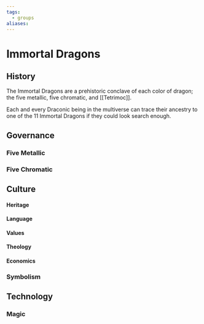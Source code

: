 ```yaml
---
tags:
  - groups
aliases:
---
```


# Immortal Dragons
## History

The Immortal Dragons are a prehistoric conclave of each color of dragon; the five metallic, five chromatic, and [[Tetrimoc]].

Each and every Draconic being in the multiverse can trace their ancestry to one of the 11 Immortal Dragons if they could look search enough.

## Governance
### Five Metallic
### Five Chromatic
## Culture
#### Heritage
#### Language
#### Values
#### Theology
#### Economics
### Symbolism
## Technology
### Magic